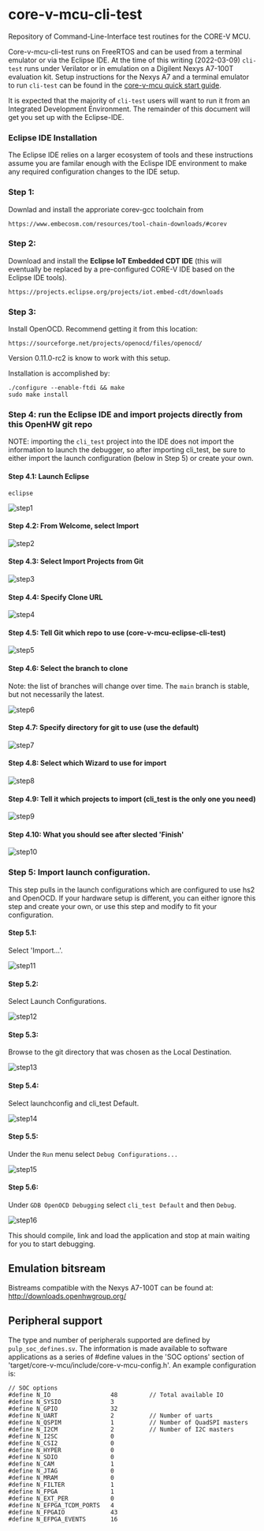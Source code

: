 # core-v-mcu-cli-test
Repository of Command-Line-Interface test routines for the CORE-V MCU.

Core-v-mcu-cli-test runs on FreeRTOS and can be used from a terminal emulator or via the Eclipse IDE.
At the time of this writing (2022-03-09) `cli-test` runs under Verilator or in emulation on a Digilent Nexys A7-100T evaluation kit.
Setup instructions for the Nexys A7 and a terminal emulator to run `cli-test` can be found in the [core-v-mcu quick start guide](https://github.com/MikeOpenHWGroup/core-v-mcu/blob/qsg/emulation/quickstart/README.md).

It is expected that the majority of `cli-test` users will want to run it from an Integrated Development Environment.
The remainder of this document will get you set up with the Eclipse-IDE.

### Eclipse IDE Installation
The Eclipse IDE relies on a larger ecosystem of tools and these instructions assume you are familar enough with the Eclispe IDE environment to make any required configuration changes to the IDE setup.

### Step 1:
Downlad and install the approriate corev-gcc toolchain from
~~~
https://www.embecosm.com/resources/tool-chain-downloads/#corev
~~~

### Step 2:
Download and install the **Eclipse IoT Embedded CDT IDE** (this will eventually be replaced by a pre-configured CORE-V IDE based on the Eclipse IDE tools).  
~~~
https://projects.eclipse.org/projects/iot.embed-cdt/downloads
~~~

### Step 3:
Install OpenOCD.  Recommend getting it from this location:
~~~
https://sourceforge.net/projects/openocd/files/openocd/
~~~
Version 0.11.0-rc2 is know to work with this setup.

Installation is accomplished by:
~~~
./configure --enable-ftdi && make
sudo make install
~~~ 


### Step 4: run the Eclipse IDE and import projects directly from this OpenHW git repo

NOTE: importing the `cli_test` project into the IDE does not import the information to launch the debugger, so after importing cli_test, be sure to either import the launch configuration (below in Step 5) or create your own.

#### Step 4.1: Launch Eclipse
~~~
eclipse
~~~
![step1](./images/1-IDE-Launcher.png)

#### Step 4.2: From Welcome, select Import
![step2](./images/2-Welcome.png)

#### Step 4.3: Select Import Projects from Git

![step3](./images/3-Import.png)

#### Step 4.4: Specify Clone URL

![step4](./images/4-ImportFromGit.png)

#### Step 4.5: Tell Git which repo to use (core-v-mcu-eclipse-cli-test)

![step5](./images/5-RepoName.png)

#### Step 4.6: Select the branch to clone
Note: the list of branches will change over time.
The `main` branch is stable, but not necessarily the latest.

![step6](./images/6-BranchName.png)

#### Step 4.7: Specify directory for git to use (use the default)

![step7](./images/7-LocalDestination.png)

#### Step 4.8: Select which Wizard to use for import

![step8](./images/8-SelectWizard.png)

#### Step 4.9: Tell it which projects to import (cli_test is the only one you need)

![step9](./images/9-ImportProjects.png)

#### Step 4.10: What you should see after slected 'Finish'

![step10](./images/10-ProjectsAreSetup.png)

### Step 5: Import launch configuration.

This step pulls in the launch configurations which are configured to use hs2 and OpenOCD.
If your hardware setup is different, you can either ignore this step and create your own, or use this step and modify to fit your configuration.

#### Step 5.1:
Select 'Import...'.

![step11](./images/11-ImportLaunch.png)

#### Step 5.2:
Select Launch Configurations.

![step12](./images/12-SelectLaunchConfig.png)

#### Step 5.3:
Browse to the git directory that was chosen as the Local Destination.

![step13](./images/13-ImportLaunchConfigurations.png)

#### Step 5.4:
Select launchconfig and cli_test Default.

![step14](./images/14-SelectLaunchConfigurations.png)

#### Step 5.5:
Under the `Run` menu select `Debug Configurations...`

![step15](./images/15-DebugConfig.png)

#### Step 5.6:
Under `GDB OpenOCD Debugging` select `cli_test Default` and then `Debug`.

![step16](./images/16-cli_testDefault.png)

This should compile, link and load the application and stop at main waiting for you to start debugging.


## Emulation bitsream
Bistreams compatible with the Nexys A7-100T can be found at:
http://downloads.openhwgroup.org/

## Peripheral support
The type and number of peripherals supported are defined by `pulp_soc_defines.sv`.
The information is made available to software applications as a series of #define values in the 'SOC options' section of 'target/core-v-mcu/include/core-v-mcu-config.h'.
An example configuration is:
~~~
// SOC options
#define N_IO                 48         // Total available IO
#define N_SYSIO              3
#define N_GPIO               32
#define N_UART               2          // Number of uarts
#define N_QSPIM              1          // Number of QuadSPI masters
#define N_I2CM               2          // Number of I2C masters
#define N_I2SC               0
#define N_CSI2               0
#define N_HYPER              0
#define N_SDIO               0
#define N_CAM                1
#define N_JTAG               0
#define N_MRAM               0
#define N_FILTER             1
#define N_FPGA               1
#define N_EXT_PER            0
#define N_EFPGA_TCDM_PORTS   4
#define N_FPGAIO             43
#define N_EFPGA_EVENTS       16
~~~
